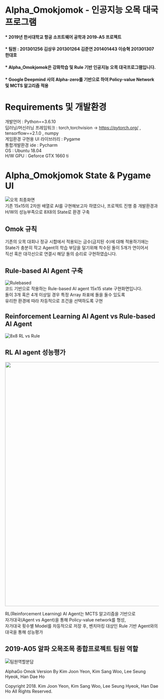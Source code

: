 # Alpha_Omokjomok - 인공지능 오목 대국프로그램
#### * 2019년 한서대학교 항공 소프트웨어 공학과 2019-A5 프로젝트 
#### * 팀원 : 201301256 김상우 201301264 김준연 201401443 이승혁 201301307 한대호   
#### * Alpha_Omokjomok은 강화학습 및 Rule 기반 인공지능 오목 대국프로그램입니다.
#### * Google Deepmind 사의 Alpha-zero를 기반으로 하여 Policy-value Network 및 MCTS 알고리즘 적용

# Requirements 및 개발환경
개발언어 : Python==3.6.10  
딥러닝/머신러닝 프레임워크 : torch,torchvision -> https://pytorch.org/ , tensorflow==2.1.0  , numpy  
게임환경 구현용 UI 라이브러리 : Pygame  
통합개발환경 ide : Pycharm  
OS : Ubuntu 18.04  
H/W GPU : Geforce GTX 1660 ti

# Alpha_Omokjomok State & Pygame UI
![오목 최종화면](https://user-images.githubusercontent.com/63779100/106120190-6bb75680-6199-11eb-8bc5-3454209b4a22.JPG)  
기존 15x15의 2차원 배열로 AI를 구현해보고자 하였으나, 프로젝트 진행 중 개발환경과 H/W의 성능부족으로 8X8의 State로 환경 구축

## Omok 규칙
기존의 오목 대회나 정규 시합에서 적용되는 금수(금지된 수)에 대해 적용하기에는  
State가 충분히 작고 Agent의 학습 부담을 덜기위해 착수된 돌이 5개가 연이어서   
직선 혹은 대각선으로 연결시 해당 돌의 승리로 구현하였습니다. 

## Rule-based AI Agent 구축 
![Rulebased](https://user-images.githubusercontent.com/63779100/106120767-221b3b80-619a-11eb-99fd-6c7bb4211d27.gif)  
코드 기반으로 작용하는 Rule-based AI agent 15x15 state 구현화면입니다.  
돌이 3개 혹은 4개 이상일 경우 특정 Array 좌표에 돌을 둘수 있도록  
유리한 환경에 따라 차등적으로 조건을 선택하도록 구현


## Reinforcement Learning AI Agent vs Rule-based AI Agent

![8x8 RL vs Rule](https://user-images.githubusercontent.com/63779100/106122253-d7022800-619b-11eb-92bb-4bd5d98f4de2.gif)


## RL AI agent 성능평가
<img width="800" src="https://user-images.githubusercontent.com/63779100/106122489-1c265a00-619c-11eb-8b55-9f9c394604ac.JPG">  
  
RL(Reinforcement Learning) AI Agent는 MCTS 알고리즘을 기반으로  
자가대국(Agent vs Agent)을 통해 Policy-value network를 형성,  
자가대국 횟수별 Model를 차등적으로 저장 후, 벤치마킹 대상인 Rule 기반 Agent와의 대국을 통해 성능평가  

## 2019-A05 알파 오목조목 종합프로젝트 팀원 역할
![팀원역할분담](https://user-images.githubusercontent.com/63779100/106121168-9950cf80-619a-11eb-9179-00f7f88a66ac.JPG)




AlphaGo Omok Version 
By Kim Joon Yeon, Kim Sang Woo, Lee Seung Hyeok, Han Dae Ho

Copyright 2018. Kim Joon Yeon, Kim Sang Woo, Lee Seung Hyeok, Han Dae Ho All Rights Reserved.
